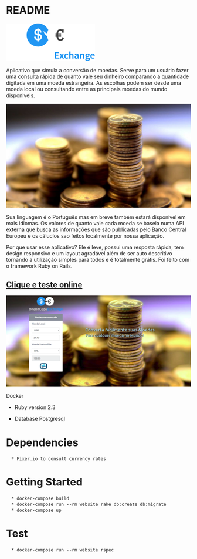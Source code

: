 # README

![ScreenShot](https://github.com/DiegoRamires/onebitcode_exchange/blob/master/public/logo.png)

Aplicativo que simula a conversão de moedas. Serve para um usuário fazer uma consulta rápida de quanto vale seu dinheiro comparando a quantidade digitada em uma moeda estrangeira. As escolhas podem ser desde uma moeda local ou consultando entre as principais moedas do mundo disponiveis.

![ScreenShot](https://github.com/DiegoRamires/onebitcode_exchange/blob/master/public/coin.jpg)


Sua linguagem é o Português mas em breve também estará disponivel em mais idiomas. Os valores de quanto vale cada moeda se baseia numa API externa que busca as informações que são publicadas pelo Banco Central Europeu e os cáluclos sao feitos localmente por nossa aplicação.

Por que usar esse aplicativo?
Ele é leve, possui uma resposta rápida, tem design responsivo e um layout agradável além de ser auto descritivo tornando a utilização simples para todos e é totalmente grátis.
Foi feito com o framework Ruby on Rails.

## [Clique e teste online](https://moedas.herokuapp.com/)
![ScreenShot](https://github.com/DiegoRamires/onebitcode_exchange/blob/master/public/screen.png)

Docker

* Ruby version 2.3

* Database Postgresql

# Dependencies
```
  * Fixer.io to consult currency rates
```

# Getting Started
```
  * docker-compose build
  * docker-compose run --rm website rake db:create db:migrate
  * docker-compose up
```

# Test
```
  * docker-compose run --rm website rspec
```
